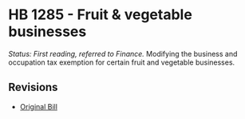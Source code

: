 # HB 1285 - Fruit & vegetable businesses
*Status: First reading, referred to Finance.*
Modifying the business and occupation tax exemption for certain fruit and vegetable businesses.

## Revisions
* [Original Bill](1/)